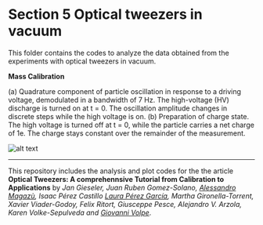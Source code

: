 # Section 5 Optical tweezers in vacuum

This folder contains the codes to analyze the data obtained from the experiments with optical tweezers in vacuum.



**Mass Calibration**


(a) Quadrature component
of particle oscillation in response to a driving voltage, demodulated in a bandwidth of 7 Hz.
The high-voltage (HV) discharge is turned on at t = 0. The oscillation amplitude changes in
discrete steps while the high voltage is on. (b) Preparation of charge state. The high voltage
is turned off at t = 0, while the particle carries a net charge of 1e. The charge stays constant
over the remainder of the measurement. 




![alt text](https://github.com/LauraPerezG/tweezers_AOP_tutorial/blob/merge_26nov_ales_lau/sec_5_optical_tweezers_vacuum_jan/figures/quadrature_charge_state.jpg 
"Quadrature and charge state ")





***


 
This repository includes the analysis and plot codes for the the article **Optical Tweezers: A comprehennsive Tutorial  from Calibration to Applications** by *Jan Gieseler, Juan Ruben Gomez-Solano, [Alessandro Magazù](http://softmatterlab.org/people/alessandro-magazzu/),  Isaac Pérez Castillo [Laura Pérez García](http://softmatterlab.org/people/laura-perez-garcia/), Martha Gironella-Torrent, Xavier Viader-Godoy, Felix Ritort, Giusceppe Pesce, Alejandro V. Arzola, Karen Volke-Sepulveda and [Giovanni Volpe](http://softmatterlab.org/people/giovanni-volpe/)*. 
 

